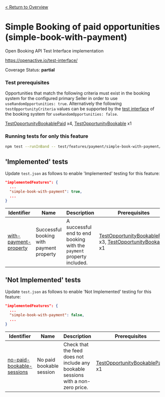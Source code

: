 [< Return to Overview](../../README.md)
# Simple Booking of paid opportunities (simple-book-with-payment)

Open Booking API Test Interface implementation

https://openactive.io/test-interface/

Coverage Status: **partial**
### Test prerequisites
Opportunities that match the following criteria must exist in the booking system for the configured primary Seller in order to use `useRandomOpportunities: true`. Alternatively the following `testOpportunityCriteria` values can be supported by the [test interface](https://openactive.io/test-interface/) of the booking system for `useRandomOpportunities: false`.

[TestOpportunityBookablePaid](https://openactive.io/test-interface#TestOpportunityBookablePaid) x4, [TestOpportunityBookable](https://openactive.io/test-interface#TestOpportunityBookable) x1

### Running tests for only this feature

```bash
npm test --runInBand -- test/features/payment/simple-book-with-payment/
```


## 'Implemented' tests

Update `test.json` as follows to enable 'Implemented' testing for this feature:

```json
"implementedFeatures": {
  ...
  "simple-book-with-payment": true,
  ...
}
```


| Identifier | Name | Description | Prerequisites |
|------------|------|-------------|---------------|
| [with-payment-property](./implemented/with-payment-property-test.js) | Successful booking with payment property | A successful end to end booking with the `payment` property included. | [TestOpportunityBookablePaid](https://openactive.io/test-interface#TestOpportunityBookablePaid) x3, [TestOpportunityBookable](https://openactive.io/test-interface#TestOpportunityBookable) x1 |


## 'Not Implemented' tests

Update `test.json` as follows to enable 'Not Implemented' testing for this feature:

```json
"implementedFeatures": {
  ...
  "simple-book-with-payment": false,
  ...
}
```


| Identifier | Name | Description | Prerequisites |
|------------|------|-------------|---------------|
| [no-paid-bookable-sessions](./not-implemented/no-paid-bookable-sessions-test.js) | No paid bookable session | Check that the feed does not include any bookable sessions with a non-zero price. | [TestOpportunityBookablePaid](https://openactive.io/test-interface#TestOpportunityBookablePaid) x1 |
